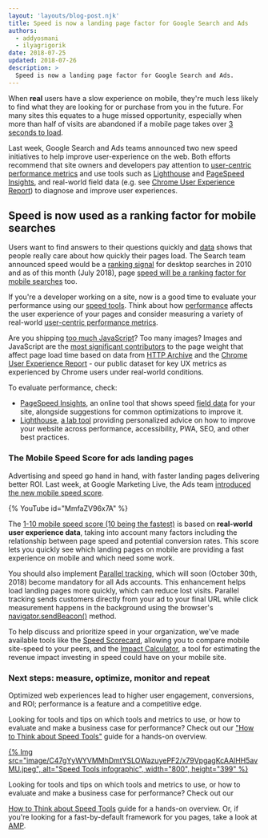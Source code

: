 ```yaml
---
layout: 'layouts/blog-post.njk'
title: Speed is now a landing page factor for Google Search and Ads
authors:
  - addyosmani
  - ilyagrigorik
date: 2018-07-25
updated: 2018-07-26
description: >
  Speed is now a landing page factor for Google Search and Ads.
---
```


When **real** users have a slow experience on mobile, they're much less likely
to find what they are looking for or purchase from you in the future. For many
sites this equates to a huge missed opportunity, especially when more than half
of visits are abandoned if a mobile page takes over [3 seconds to load](https://www.thinkwithgoogle.com/data-gallery/detail/mobile-site-abandonment-three-second-load/).

Last week, Google Search and Ads teams announced two new speed initiatives to
help improve user-experience on the web. Both efforts recommend that site owners
and developers pay attention to
[user-centric performance metrics](https://web.dev/user-centric-performance-metrics/)
and use tools such as [Lighthouse](/docs/lighthouse/) and
[PageSpeed Insights](https://web.dev/whats-new-pagespeed-insights/), and real-world field data
(e.g. see [Chrome User Experience Report](/docs/crux/))
to diagnose and improve user experiences.

## Speed is now used as a ranking factor for mobile searches

Users want to find answers to their questions quickly and
[data](https://www.thinkwithgoogle.com/marketing-resources/data-measurement/mobile-page-speed-new-industry-benchmarks/)
shows that people really care about how quickly their pages load. The Search
team announced speed would be a [ranking signal](https://webmasters.googleblog.com/2010/04/using-site-speed-in-web-search-ranking.html)
for desktop searches in 2010 and as of this month (July 2018), page [speed will be a ranking factor for mobile searches](https://webmasters.googleblog.com/2018/01/using-page-speed-in-mobile-search.html)
too.

If you're a developer working on a site, now is a good time to evaluate your
performance using our [speed tools](https://web.dev/speed-tools/). Think about how
[performance](https://web.dev/rail/) affects the user experience
of your pages and consider measuring a variety of real-world [user-centric performance metrics](https://web.dev/user-centric-performance-metrics/).

Are you shipping [too much JavaScript](https://web.dev/performance-optimizing-content-efficiency/)?
Too many images? Images and JavaScript are the [most significant contributors](https://paulcalvano.com/index.php/2018/07/02/impact-of-page-weight-on-load-time/)
to the page weight that affect page load time based on data from [HTTP Archive](https://httparchive.org/) and the [Chrome User Experience Report](/docs/crux/) - our public dataset for key
UX metrics as experienced by Chrome users under real-world conditions.

To evaluate performance, check:

- [PageSpeed Insights](https://pagespeed.web.dev/), an online tool that shows
  speed [field data](https://web.dev/speed-tools/#field-data) for
  your site, alongside suggestions for common optimizations to improve it.
- [Lighthouse](/docs/lighthouse/), [a lab tool](https://web.dev/speed-tools/#lab_data) providing
  personalized advice on how to improve your website across performance,
  accessibility, PWA, SEO, and other best practices.

### The Mobile Speed Score for ads landing pages

Advertising and speed go hand in hand, with faster landing pages delivering
better ROI. Last week, at Google Marketing Live, the Ads team [introduced the new mobile speed score](https://www.blog.google/products/ads/mobile-landing-page-speed-score/).

{% YouTube id="MmfaZV96x7A" %}

The [1-10 mobile speed score (10 being the fastest)](https://support.google.com/adwords/answer/7450207) is based on
**real-world user experience data**, taking into account many factors including
the relationship between page speed and potential conversion rates. This score
lets you quickly see which landing pages on mobile are providing a fast
experience on mobile and which need some work.

You should also implement [Parallel tracking](https://support.google.com/adwords/answer/7650215), which will soon
(October 30th, 2018) become mandatory for all Ads accounts. This enhancement
helps load landing pages more quickly, which can reduce lost visits. Parallel
tracking sends customers directly from your ad to your final URL while click
measurement happens in the background using the browser's
[navigator.sendBeacon()](https://developer.mozilla.org/docs/Web/API/Navigator/sendBeacon)
method.

To help discuss and prioritize speed in your organization, we've made available
tools like the [Speed Scorecard](https://www.thinkwithgoogle.com/feature/mobile/), allowing you to
compare mobile site-speed to your peers, and the [Impact Calculator](https://www.thinkwithgoogle.com/feature/mobile/), a tool for
estimating the revenue impact investing in speed could have on your mobile
site.

### Next steps: measure, optimize, monitor and repeat

Optimized web experiences lead to higher user engagement, conversions, and ROI;
performance is a feature and a competitive edge.

Looking for tools and tips on which tools and metrics to use, or how to
evaluate and make a business case for performance? Check out our ["How to Think about Speed Tools"](https://web.dev/speed-tools/) guide for a
hands-on overview.

<a href="/https://web.dev/speed-tools/">
{% Img src="image/C47gYyWYVMMhDmtYSLOWazuyePF2/x79VpgagKcAAlHH5avMU.jpeg", alt="Speed Tools infographic", width="800", height="399" %}
</a>

Looking for tools and tips on which tools and metrics to use, or how to
evaluate and make a business case for performance? Check out our

[How to Think about Speed Tools](https://web.dev/speed-tools/)
guide for a hands-on overview. Or, if you're looking for a fast-by-default
framework for you pages, take a look at [AMP](https://www.ampproject.org/).
